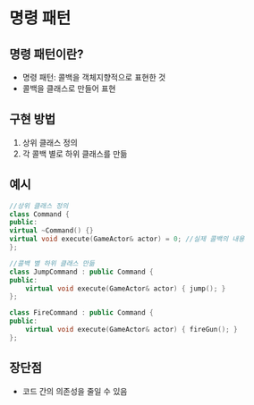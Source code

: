 # 명령 패턴
## 명령 패턴이란?
* 명령 패턴: 콜백을 객체지향적으로 표현한 것
* 콜백을 클래스로 만들어 표현


## 구현 방법
1. 상위 클래스 정의
2. 각 콜백 별로 하위 클래스를 만듦

## 예시
~~~cpp
//상위 클래스 정의
class Command {
public:
virtual ~Command() {}
virtual void execute(GameActor& actor) = 0; //실제 콜백의 내용
};

//콜백 별 하위 클래스 만듦
class JumpCommand : public Command {
public:
    virtual void execute(GameActor& actor) { jump(); }
};

class FireCommand : public Command {
public:
    virtual void execute(GameActor& actor) { fireGun(); }
};
~~~


## 장단점

* 코드 간의 의존성을 줄일 수 있음